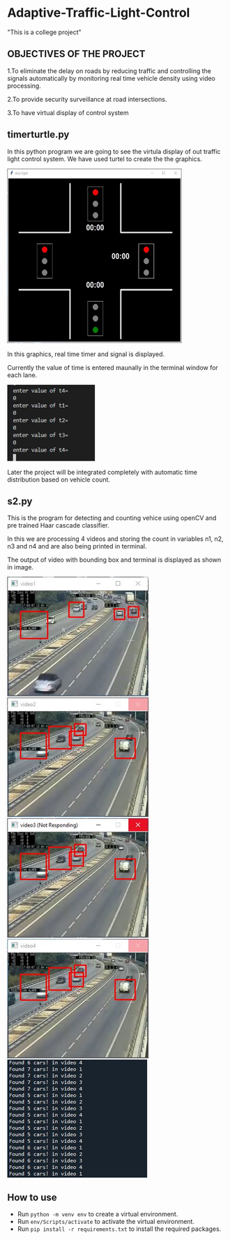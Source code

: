 # Adaptive-Traffic-Light-Control

"This is a college project"

## OBJECTIVES OF THE PROJECT 

1.To eliminate the delay on roads by reducing traffic and controlling the signals automatically by monitoring real time vehicle density using video processing.

2.To provide security surveillance at road intersections.

3.To have virtual display of control system

## timerturtle.py

In this python program we are going to see the virtula display of out traffic light control system. We have used turtel to create the the graphics.

<img src="./Capture.JPG" width="400" height="400">

In this graphics, real time timer and signal is displayed.

Currently the value of time is entered maunally in the terminal window for each lane.

<img src="./dsga.JPG">

Later the project will be integrated completely with automatic time distribution based on vehicle count.

## s2.py

This is the program for detecting and counting vehice using openCV and pre trained Haar cascade classifier.

In this we are  processing 4 videos and storing the count in variables n1, n2, n3 and n4 and are also being printed in terminal.

The output of video with bounding box and terminal is displayed as shown in image.

<img src="./vbdb.JPG"><img src="./dsvdzv.JPG">
<img src="./xzvxcv.JPG"><img src="./xcvxcv.JPG">
<img src="./gnhfg.JPG">


## How to use
- Run `python -m venv env` to create a virtual environment.
- Run `env/Scripts/activate` to activate the virtual environment.
- Run `pip install -r requirements.txt` to install the required packages.